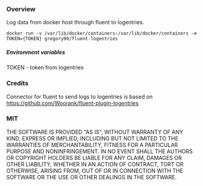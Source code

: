 ### Overview
Log data from docker host through fluent to logentries.

```
docker run -v /var/lib/docker/containers:/var/lib/docker/containers -e TOKEN={TOKEN} gregory90/fluent-logentries
```

##### Environment variables
TOKEN - token from logentries


### Credits
Connector for fluent to send logs to logentries is based on https://github.com/Woorank/fluent-plugin-logentries


### MIT
THE SOFTWARE IS PROVIDED "AS IS", WITHOUT WARRANTY OF ANY KIND, EXPRESS OR
IMPLIED, INCLUDING BUT NOT LIMITED TO THE WARRANTIES OF MERCHANTABILITY,
FITNESS FOR A PARTICULAR PURPOSE AND NONINFRINGEMENT. IN NO EVENT SHALL THE
AUTHORS OR COPYRIGHT HOLDERS BE LIABLE FOR ANY CLAIM, DAMAGES OR OTHER
LIABILITY, WHETHER IN AN ACTION OF CONTRACT, TORT OR OTHERWISE, ARISING FROM,
OUT OF OR IN CONNECTION WITH THE SOFTWARE OR THE USE OR OTHER DEALINGS IN
THE SOFTWARE.
